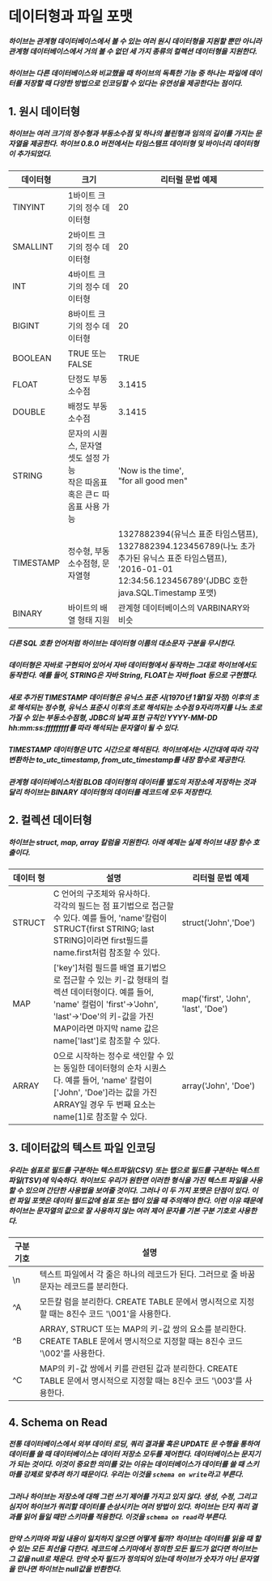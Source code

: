 # 데이터형과 파일 포맷
##### 하이브는 관계형 데이터베이스에서 볼 수 있는 여러 원시 데이터형을 지원할 뿐만 아니라 관계형 데이터베이스에서 거의 볼 수 없던 세 가지 종류의 컬렉션 데이터형을 지원한다.
##### 하이브는 다른 데이터베이스와 비교했을 때 하이브의 독특한 기능 중 하나는 파일에 데이터를 저장할 때 다양한 방법으로 인코딩할 수 있다는 유연성을 제공한다는 점이다.

## 1. 원시 데이터형
##### 하이브는 여러 크기의 정수형과 부동소수점 및 하나의 불린형과 임의의 길이를 가지는 문자열을 제공한다. 하이브 0.8.0 버전에서는 타임스탬프 데이터형 및 바이너리 데이터형이 추가되었다.

| 데이터형 | 크기 | 리터럴 문법 예제 |
| --- | --- | --- |
| TINYINT | 1바이트 크기의 정수 데이터형 | 20 |
| SMALLINT | 2바이트 크기의 정수 데이터형 | 20 |
| INT | 4바이트 크기의 정수 데이터형 | 20 |
| BIGINT | 8바이트 크기의 정수 데이터형 | 20 |
| BOOLEAN | TRUE 또는 FALSE | TRUE |
| FLOAT | 단정도 부동소수점 | 3.1415 |
| DOUBLE | 배정도 부동소수점 | 3.1415 |
| STRING | 문자의 시퀀스, 문자열 셋도 설정 가능<br />작은 따옴표 혹은 큰ㄷ 따옴표 사용 가능 | 'Now is the time',<br />"for all good men" |
| TIMESTAMP | 정수형, 부동소수점형, 문자열형 | 1327882394(유닉스 표준 타임스탬프),<br />1327882394.123456789(나노 초가 추가된 유닉스 표준 타임스탬프),<br />'2016-01-01 12:34:56.123456789'(JDBC 호한 java.SQL.Timestamp 포맷) |
| BINARY | 바이트의 배열 형태 지원 | 관계형 데이터베이스의 VARBINARY와 비슷 |

##### 다른 SQL 호환 언어처럼 하이브는 데이터형 이름의 대소문자 구분을 무시한다.<br />

##### 데이터형은 자바로 구현되어 있어서 자바 데이터형에서 동작하는 그대로 하이브에서도 동작한다. 예를 들어, STRING은 자바 String, FLOAT는 자바 float 등으로 구현했다.<br />

##### 새로 추가된 TIMESTAMP 데이터형은 유닉스 표준 시(1970년 1월1일 자정) 이후의 초로 해석되는 정수형, 유닉스 표준시 이후의 초로 해석되는 소수점 9자리까지를 나노 초로 가질 수 있는 부동소수점형, JDBC의 날짜 표현 규칙인 YYYY-MM-DD hh:mm:ss:fffffffff를 따라 해석되는 문자열이 될 수 있다.
##### TIMESTAMP 데이터형은 UTC 시간으로 해석된다. 하이브에서는 시간대에 따라 각각 변환하는 to_utc_timestamp, from_utc_timestamp를 내장 함수로 제공한다.<br />

##### 관계형 데이터베이스처럼  BLOB 데이터형의 데이터를 별도의 저장소에 저장하는 것과 달리 하이브는 BINARY 데이터형의 데이터를 레코드에 모두 저장한다.<br />



## 2. 컬렉션 데이터형
##### 하이브는 struct, map, array 칼럼을 지원한다. 아래 예제는 실제 하이브 내장 함수 호출이다.
| 데이터 형 | 설명 | 리터럴 문법 예제 |
| --- | --- | --- |
| STRUCT | C 언어의 구조체와 유사하다.<br />각각의 필드는 점 표기법으로 접근할 수 있다. 예를 들어, 'name'칼럼이 STRUCT{first STRING; last STRING]이라면 first필드를 name.first처럼 참조할 수 있다. | struct('John','Doe') |
| MAP | ['key']처럼 필드를 배열 표기법으로 접근할 수 있는 키-값 형태의 컬렉션 데이터형이다. 예를 들어, 'name' 컬럼이 'first'->'John', 'last'->'Doe'의 키-값을 가진 MAP이라면 마지막 name 값은 name['last']로 참조할 수 있다. | map('first', 'John', 'last', 'Doe') |
| ARRAY | 0으로 시작하는 정수로 색인할 수 있는 동일한 데이터형의 순차 시퀀스다. 예를 들어, 'name' 칼럼이 ['John', 'Doe']라는 값을 가진 ARRAY일 경우 두 번째 요소는 name[1]로 참조할 수 있다. | array('John', 'Doe') |



## 3. 데이터값의 텍스트 파일 인코딩
##### 우리는 쉼표로 필드를 구분하는 텍스트파일(CSV) 또는 탭으로 필드를 구분하는 텍스트파일(TSV)에 익숙하다. 하이브도 우리가 원한면 이러한 형식을 가진 텍스트 파일을 사용할 수 있으며 간단한 사용법을 보여줄 것이다. 그러나 이 두 가지 포맷은 단점이 있다. 이런 파일 포맷은 데이터 필드값에 쉼표 또는 탭이 있을 때 주의해야 한다. 이런 이유 때문에 하이브는 문자열의 값으로 잘 사용하지 않는 여러 제어 문자를 기본 구분 기호로 사용한다. 
| 구분 기호 | 설명 |
| --- | --- |
| \n | 텍스트 파일에서 각 줄은 하나의 레코드가 된다. 그러므로 줄 바꿈 문자는 레코드를 분리한다. |
| ^A | 모든칼 럼을 분리한다. CREATE TABLE 문에서 명시적으로 지정할 때는 8진수 코드 '\001'을 사용한다. |
| ^B | ARRAY, STRUCT 또는 MAP의 키-값 쌍의 요소를 분리한다. CREATE TABLE 문에서 명시적으로 지정할 때는 8진수 코드 '\002'를 사용한다. |
| ^C | MAP의 키-값 쌍에서 키를 관련된 값과 분리한다. CREATE TABLE 문에서 명시적으로 지정할 때는 8진수 코드 '\003'를 사용한다. |




## 4. Schema on Read
##### 전통 데이터베이스에서 외부 데이터 로딩, 쿼리 결과물 혹은 UPDATE 문 수행을 통하여 데이터를 쓸 때 데이터베이스는 데이터 저장소 모두를 제어한다. 데이터베이스는 문지기가 되는 것이다. 이것이 중요한 의미를 갖는 이유는 데이터베이스가 데이터를 쓸 때 스키마를 강제로 맞추려 하기 때문이다. 우리는 이것을 `schema on write`라고 부른다. <br />
##### 그러나 하이브는 저장소에 대해 그런 쓰기 제어를 가지고 있지 않다. 생성, 수정, 그리고 심지어 하이브가 쿼리할 데이터를 손상시키는 여러 방법이 있다. 하이브는 단지 쿼리 결과를 읽어 들일 때만 스키마를 적용한다. 이것을 `schema on read`라 부른다.<br />
##### 만약 스키마와 파일 내용이 일치하지 않으면 어떻게 될까? 하이브는 데이터를 읽을 때 할 수 있는 모든 최선을 다한다. 레코드에 스키마에서 정의한 모든 필드가 없다면 하이브는 그 값을 null로 채운다. 만약 숫자 필드가 정의되어 있는데 하이브가 숫자가 아닌 문자열을 만나면 하이브는 null값을 반환한다.
